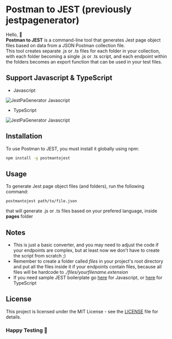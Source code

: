 # Postman to JEST (previously jestpagenerator)
Hello, 👋  
**Postman to JEST** is a command-line tool that generates Jest page object files based on data from a JSON Postman collection file.   
This tool creates separate .js or .ts files for each folder in your collection, with each folder becoming a single .js or .ts script, and each endpoint within the folders becomes an export function that can be used in your test files.

## Support Javascript & TypeScript
- Javascript

![JestPaGenerator Javascript](https://i.imgur.com/9LB2joS.jpg)

- TypeScript

![JestPaGenerator Javascript](https://i.imgur.com/MlL6UA4.jpg)

## Installation

To use Postman to JEST, you must install it globally using npm:

```bash
npm install -g postmantojest
```

## Usage
To generate Jest page object files (and folders), run the following command:
```bash
postmantojest path/to/file.json
```
that will generate .js or .ts files based on your prefered language, inside **pages** folder

## Notes
- This is just a basic converter, and you may need to adjust the code if your endpoints are complex, but at least now we don't have to create the script from scratch ;) 
- Remember to create a folder called *files* in your project's root directory and put all the files inside it if your endpoints contain files, because all files will be hardcode to *./files/yourfilename.extension*
- If you need sample JEST boilerplate go [here](https://github.com/hilalmustofa/jest-reqres-boilerplate-js) for Javascript, or [here](https://github.com/hilalmustofa/jest-reqres-boilerplate-ts) for TypeScript
## License
This project is licensed under the MIT License - see the [LICENSE](LICENSE) file for details.

### Happy Testing 👋